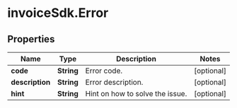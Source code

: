 # invoiceSdk.Error

## Properties

Name | Type | Description | Notes
------------ | ------------- | ------------- | -------------
**code** | **String** | Error code. | [optional] 
**description** | **String** | Error description. | [optional] 
**hint** | **String** | Hint on how to solve the issue. | [optional] 


